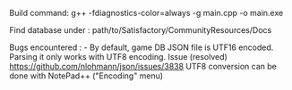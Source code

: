 Build command: 
    g++ -fdiagnostics-color=always -g main.cpp -o main.exe

Find database under : 
    path/to/Satisfactory/CommunityResources/Docs

Bugs encountered :
    - By default, game DB JSON file is UTF16 encoded. Parsing it only works with UTF8 encoding.
        Issue (resolved) https://github.com/nlohmann/json/issues/3838
        UTF8 conversion can be done with NotePad++ ("Encoding" menu)
